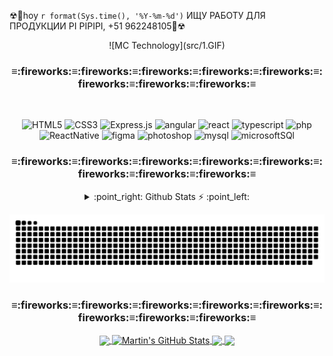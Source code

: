 ☢🚸hoy `r format(Sys.time(), '%Y-%m-%d')` ИЩУ РАБОТУ ДЛЯ ПРОДУКЦИИ PI PIPIPI, +51 962248105🚸☢

<div align="center">
![MC Technology](src/1.GIF)
</div>

<div align="center">
<h3 align="center"><b>≡:fireworks:≡:fireworks:≡:fireworks:≡:fireworks:≡:fireworks:≡:fireworks:≡:fireworks:≡:fireworks:≡</b></h3>
</br>
  
![HTML5](https://img.shields.io/badge/-HTML5-black?style=flat-square&logo=html5&logoColor=white)
![CSS3](https://img.shields.io/badge/-CSS3-black?style=flat-square&logo=css3)
![Express.js](https://img.shields.io/badge/-Express-black?style=flat-square&logo=expressjs)
![angular](https://img.shields.io/badge/-angular-black?style=flat-square&logo=angular)
![react](https://img.shields.io/badge/-react-black?style=flat-square&logo=react)
![typescript](https://img.shields.io/badge/-typescript-black?style=flat-square&logo=typescript)
![php](https://img.shields.io/badge/-php-black?style=flat-square&logo=php)
![ReactNative](https://img.shields.io/badge/-ReactNative-black?style=flat-square&logo=ReactNative)
![figma](https://img.shields.io/badge/-figma-black?style=flat-square&logo=figma)
![photoshop](https://img.shields.io/badge/-photoshop-black?style=flat-square&logo=photoshop)
![mysql](https://img.shields.io/badge/-mysql-black?style=flat-square&logo=mysql)
![microsoftSQl](https://img.shields.io/badge/-microsoftSQl-black?style=flat-square&logo=microsoftSQl)

<h3 align="center"><b>≡:fireworks:≡:fireworks:≡:fireworks:≡:fireworks:≡:fireworks:≡:fireworks:≡:fireworks:≡:fireworks:≡</b></h3>
<details>
    <summary> :point_right: Github Stats ⚡ :point_left: </summary>
<div align="center" >
  <a href="https://github.com/conchatuperrofrito">
    <a href="https://github.com/conchatuperrofrito/conchatuperrofrito">
  <img align="center" src="https://github-readme-stats.vercel.app/api/top-langs/?username=conchatuperrofrito&hide=java,html,tex&title_color=ffffff&text_color=c9cacc&icon_color=2bbc8a&bg_color=1d1f21&langs_count=3" />
</a>
<a href="https://github.com/conchatuperrofrito/conchatuperrofrito">
  <img align="center" src="https://github-readme-stats.vercel.app/api?username=conchatuperrofrito&show_icons=true&line_height=27&count_private=true&title_color=ffffff&text_color=c9cacc&icon_color=2bbc8a&bg_color=1d1f21" alt="Martin's GitHub Stats" />
</a>

<a href="https://github.com/MartinHeinz/python-project-blueprint">
  <img align="center" src="https://github-readme-stats.vercel.app/api/pin/?username=MartinHeinz&repo=python-project-blueprint&title_color=ffffff&text_color=c9cacc&icon_color=2bbc8a&bg_color=1d1f21" />
</a>


<a href="https://github.com/MartinHeinz/go-project-blueprint">
  <img align="center" src="https://github-readme-stats.vercel.app/api/pin/?username=MartinHeinz&repo=go-project-blueprint&title_color=ffffff&text_color=c9cacc&icon_color=2bbc8a&bg_color=1d1f21" />
</a>    


   

</div>
</details>

![Snake animation](src/serpiente.svg)


<h3 align="center"><b>≡:fireworks:≡:fireworks:≡:fireworks:≡:fireworks:≡:fireworks:≡:fireworks:≡:fireworks:≡:fireworks:≡</b></h3>



<div align="center" >
  <a href="https://github.com/conchatuperrofrito">
    <a href="https://github.com/conchatuperrofrito/conchatuperrofrito">
  <img align="center" src="https://github-readme-stats.vercel.app/api/top-langs/?username=conchatuperrofrito&hide=java,html,tex&title_color=ffffff&text_color=c9cacc&icon_color=2bbc8a&bg_color=1d1f21&langs_count=3" />
</a>
<a href="https://github.com/conchatuperrofrito/conchatuperrofrito">
  <img align="center" src="https://github-readme-stats.vercel.app/api?username=conchatuperrofrito&show_icons=true&line_height=27&count_private=true&title_color=ffffff&text_color=c9cacc&icon_color=2bbc8a&bg_color=1d1f21" alt="Martin's GitHub Stats" />
</a>

<a href="https://github.com/MartinHeinz/python-project-blueprint">
  <img align="center" src="https://github-readme-stats.vercel.app/api/pin/?username=MartinHeinz&repo=python-project-blueprint&title_color=ffffff&text_color=c9cacc&icon_color=2bbc8a&bg_color=1d1f21" />
</a>


<a href="https://github.com/MartinHeinz/go-project-blueprint">
  <img align="center" src="https://github-readme-stats.vercel.app/api/pin/?username=MartinHeinz&repo=go-project-blueprint&title_color=ffffff&text_color=c9cacc&icon_color=2bbc8a&bg_color=1d1f21" />
</a>    


   

</div>


